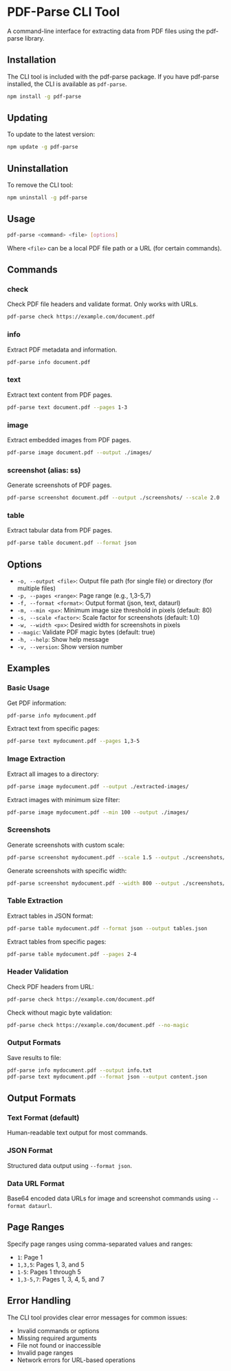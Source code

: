 # PDF-Parse CLI Tool

A command-line interface for extracting data from PDF files using the pdf-parse library.

## Installation

The CLI tool is included with the pdf-parse package. If you have pdf-parse installed, the CLI is available as `pdf-parse`.

```bash
npm install -g pdf-parse
```

## Updating

To update to the latest version:

```bash
npm update -g pdf-parse
```


## Uninstallation

To remove the CLI tool:

```bash
npm uninstall -g pdf-parse
```

## Usage

```bash
pdf-parse <command> <file> [options]
```

Where `<file>` can be a local PDF file path or a URL (for certain commands).

## Commands

### check
Check PDF file headers and validate format. Only works with URLs.

```bash
pdf-parse check https://example.com/document.pdf
```

### info
Extract PDF metadata and information.

```bash
pdf-parse info document.pdf
```

### text
Extract text content from PDF pages.

```bash
pdf-parse text document.pdf --pages 1-3
```

### image
Extract embedded images from PDF pages.

```bash
pdf-parse image document.pdf --output ./images/
```

### screenshot (alias: ss)
Generate screenshots of PDF pages.

```bash
pdf-parse screenshot document.pdf --output ./screenshots/ --scale 2.0
```

### table
Extract tabular data from PDF pages.

```bash
pdf-parse table document.pdf --format json
```

## Options

- `-o, --output <file>`: Output file path (for single file) or directory (for multiple files)
- `-p, --pages <range>`: Page range (e.g., 1,3-5,7)
- `-f, --format <format>`: Output format (json, text, dataurl)
- `-m, --min <px>`: Minimum image size threshold in pixels (default: 80)
- `-s, --scale <factor>`: Scale factor for screenshots (default: 1.0)
- `-w, --width <px>`: Desired width for screenshots in pixels
- `--magic`: Validate PDF magic bytes (default: true)
- `-h, --help`: Show help message
- `-v, --version`: Show version number

## Examples

### Basic Usage

Get PDF information:
```bash
pdf-parse info mydocument.pdf
```

Extract text from specific pages:
```bash
pdf-parse text mydocument.pdf --pages 1,3-5
```

### Image Extraction

Extract all images to a directory:
```bash
pdf-parse image mydocument.pdf --output ./extracted-images/
```

Extract images with minimum size filter:
```bash
pdf-parse image mydocument.pdf --min 100 --output ./images/
```

### Screenshots

Generate screenshots with custom scale:
```bash
pdf-parse screenshot mydocument.pdf --scale 1.5 --output ./screenshots/
```

Generate screenshots with specific width:
```bash
pdf-parse screenshot mydocument.pdf --width 800 --output ./screenshots/
```

### Table Extraction

Extract tables in JSON format:
```bash
pdf-parse table mydocument.pdf --format json --output tables.json
```

Extract tables from specific pages:
```bash
pdf-parse table mydocument.pdf --pages 2-4
```

### Header Validation

Check PDF headers from URL:
```bash
pdf-parse check https://example.com/document.pdf
```

Check without magic byte validation:
```bash
pdf-parse check https://example.com/document.pdf --no-magic
```

### Output Formats

Save results to file:
```bash
pdf-parse info mydocument.pdf --output info.txt
pdf-parse text mydocument.pdf --format json --output content.json
```

## Output Formats

### Text Format (default)
Human-readable text output for most commands.

### JSON Format
Structured data output using `--format json`.

### Data URL Format
Base64 encoded data URLs for image and screenshot commands using `--format dataurl`.

## Page Ranges

Specify page ranges using comma-separated values and ranges:

- `1`: Page 1
- `1,3,5`: Pages 1, 3, and 5
- `1-5`: Pages 1 through 5
- `1,3-5,7`: Pages 1, 3, 4, 5, and 7

## Error Handling

The CLI tool provides clear error messages for common issues:

- Invalid commands or options
- Missing required arguments
- File not found or inaccessible
- Invalid page ranges
- Network errors for URL-based operations
